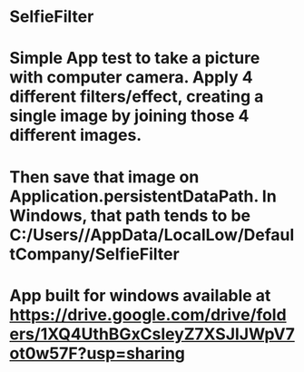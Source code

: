 # SelfieFilter
# Simple App test to take a picture with computer camera. Apply 4 different filters/effect, creating a single image by joining those 4 different images. 
# Then save that image on Application.persistentDataPath. In Windows, that path tends to be C:/Users/<username>/AppData/LocalLow/DefaultCompany/SelfieFilter
# App built for windows available at https://drive.google.com/drive/folders/1XQ4UthBGxCsleyZ7XSJlJWpV7ot0w57F?usp=sharing
